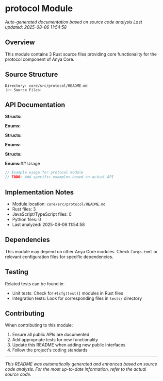 # protocol Module

*Auto-generated documentation based on source code analysis*
*Last updated: 2025-08-06 11:54:58*

## Overview

This module contains 3 Rust source files providing core functionality for the protocol component of Anya Core.

## Source Structure

```
Directory: core/src/protocol/README.md
├── Source Files:
```

## API Documentation

**Structs:**

**Enums:**

**Structs:**

**Enums:**

**Structs:**

**Enums:**## Usage

```rust
// Example usage for protocol module
// TODO: Add specific examples based on actual API
```

## Implementation Notes

- Module location: `core/src/protocol/README.md`
- Rust files: 3
- JavaScript/TypeScript files: 0
- Python files: 0
- Last analyzed: 2025-08-06 11:54:58

## Dependencies

This module may depend on other Anya Core modules. Check `Cargo.toml` or relevant configuration files for specific dependencies.

## Testing

Related tests can be found in:
- Unit tests: Check for `#[cfg(test)]` modules in Rust files
- Integration tests: Look for corresponding files in `tests/` directory

## Contributing

When contributing to this module:
1. Ensure all public APIs are documented
2. Add appropriate tests for new functionality
3. Update this README when adding new public interfaces
4. Follow the project's coding standards

---
*This README was automatically generated and enhanced based on source code analysis.*
*For the most up-to-date information, refer to the actual source code.*

